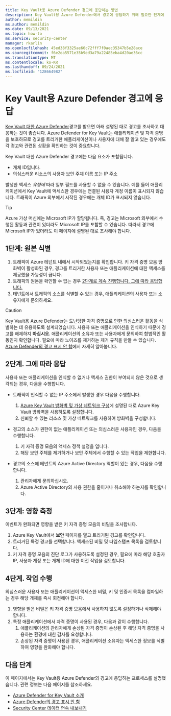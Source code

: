 ```yaml
---
title: Key Vault용 Azure Defender 경고에 응답하는 방법
description: Key Vault용 Azure Defender에서 경고에 응답하기 위해 필요한 단계에 대해 알아봅니다.
author: memildin
ms.author: memildin
ms.date: 09/13/2021
ms.topic: how-to
ms.service: security-center
manager: rkarlin
ms.openlocfilehash: 45ed38f3325ae66c72fff7f0aec35347b5e28ace
ms.sourcegitcommit: f6e2ea5571e35b9ed3a79a22485eba4d20ae36cc
ms.translationtype: MT
ms.contentlocale: ko-KR
ms.lasthandoff: 09/24/2021
ms.locfileid: "128664982"
---
```

# <a name="respond-to-azure-defender-for-key-vault-alerts"></a>Key Vault용 Azure Defender 경고에 응답
[Key Vault 대한 Azure Defender](defender-for-key-vault-introduction.md)경고를 받으면 아래 설명된 대로 경고를 조사하고 대응하는 것이 좋습니다. Azure Defender for Key Vault는 애플리케이션 및 자격 증명을 보호하므로 경고를 트리거한 애플리케이션이나 사용자에 대해 잘 알고 있는 경우에도 각 경고와 관련된 상황을 확인하는 것이 중요합니다.  

Key Vault 대한 Azure Defender 경고에는 다음 요소가 포함됩니다.

- 개체 ID입니다.
- 의심스러운 리소스의 사용자 보안 주체 이름 또는 IP 주소 

발생한 액세스 *유형에* 따라 일부 필드를 사용할 수 없을 수 있습니다. 예를 들어 애플리케이션에서 Key Vault에 액세스한 경우에는 연결된 사용자 계정 이름이 표시되지 않습니다. 트래픽이 Azure 외부에서 시작된 경우에는 개체 ID가 표시되지 않습니다.

> [!TIP]
> Azure 가상 머신에는 Microsoft IP가 할당됩니다. 즉, 경고는 Microsoft 외부에서 수행된 활동과 관련이 있더라도 Microsoft IP를 포함할 수 있습니다. 따라서 경고에 Microsoft IP가 있더라도 이 페이지에 설명된 대로 조사해야 합니다.

## <a name="step-1-identify-the-source"></a>1단계: 원본 식별

1. 트래픽이 Azure 테넌트 내에서 시작되었는지를 확인합니다. 키 자격 증명 모음 방화벽이 활성화된 경우, 경고를 트리거한 사용자 또는 애플리케이션에 대한 액세스를 제공했을 가능성이 큽니다.
1. 트래픽의 원본을 확인할 수 없는 경우 [2단계로 계속 진행합니다. 그에 따라 응답합니다.](#step-2-respond-accordingly)
1. 테넌트에서 트래픽의 소스를 식별할 수 있는 경우, 애플리케이션의 사용자 또는 소유자에게 문의하세요. 

> [!CAUTION]
> Key Vault용 Azure Defender는 도난당한 자격 증명으로 인한 의심스러운 활동을 식별하는 데 유용하도록 설계되었습니다. 사용자 또는 애플리케이션을 인식하기 때문에 경고를 해제하지 **마십시오**. 애플리케이션의 소유자 또는 사용자에게 문의하여 합법적인 활동인지 확인합니다. 필요에 따라 노이즈를 제거하는 제거 규칙을 만들 수 있습니다. [Azure Defender의 경고 표시 안 함](alerts-suppression-rules.md)에서 자세히 알아봅니다.


## <a name="step-2-respond-accordingly"></a>2단계. 그에 따라 응답 
사용자 또는 애플리케이션을 인식할 수 없거나 액세스 권한이 부여되지 않은 것으로 생각되는 경우, 다음을 수행합니다.

- 트래픽이 인식할 수 없는 IP 주소에서 발생한 경우 다음을 수행합니다.
    1. [Azure Key Vault 방화벽 및 가상 네트워크 구성](../key-vault/general/network-security.md)에 설명된 대로 Azure Key Vault 방화벽을 사용하도록 설정합니다.
    1. 신뢰할 수 있는 리소스 및 가상 네트워크를 사용하여 방화벽을 구성합니다.

- 경고의 소스가 권한이 없는 애플리케이션 또는 의심스러운 사용자인 경우, 다음을 수행합니다.
    1. 키 자격 증명 모음의 액세스 정책 설정을 엽니다.
    1. 해당 보안 주체를 제거하거나 보안 주체에서 수행할 수 있는 작업을 제한합니다.  

- 경고의 소스에 테넌트의 Azure Active Directory 역할이 있는 경우, 다음을 수행합니다.
    1. 관리자에게 문의하십시오.
    1. Azure Active Directory의 사용 권한을 줄이거나 취소해야 하는지를 확인합니다.

## <a name="step-3-measure-the-impact"></a>3단계: 영향 측정
이벤트가 완화되면 영향을 받은 키 자격 증명 모음의 비밀을 조사합니다.
1. Azure Key Vault에서 **보안** 페이지를 열고 트리거된 경고를 확인합니다.
1. 트리거된 특정 경고를 선택합니다.
    액세스된 비밀 및 타임스탬프 목록을 검토합니다.
1. 키 자격 증명 모음의 진단 로그가 사용하도록 설정된 경우, 필요에 따라 해당 호출자 IP, 사용자 계정 또는 개체 ID에 대한 이전 작업을 검토합니다.  

## <a name="step-4-take-action"></a>4단계. 작업 수행 
의심스러운 사용자 또는 애플리케이션이 액세스한 비밀, 키 및 인증서 목록을 컴파일하는 경우 해당 개체를 즉시 회전해야 합니다.

1. 영향을 받은 비밀은 키 자격 증명 모음에서 사용하지 않도록 설정하거나 삭제해야 합니다.
1. 특정 애플리케이션에서 자격 증명이 사용된 경우, 다음과 같이 수행합니다.
    1. 애플리케이션의 관리자에게 손상된 자격 증명이 손상된 후 해당 자격 증명을 사용하는 환경에 대한 감사를 요청합니다.
    1. 손상된 자격 증명이 사용된 경우, 애플리케이션 소유자는 액세스한 정보를 식별하여 영향을 완화해야 합니다.


## <a name="next-steps"></a>다음 단계

이 페이지에서는 Key Vault용 Azure Defender의 경고에 응답하는 프로세스를 설명했습니다. 관련 정보는 다음 페이지를 참조하세요.

- [Azure Defender for Key Vault 소개](defender-for-key-vault-introduction.md)
- [Azure Defender의 경고 표시 안 함](alerts-suppression-rules.md)
- [Security Center 데이터 연속 내보내기](continuous-export.md)